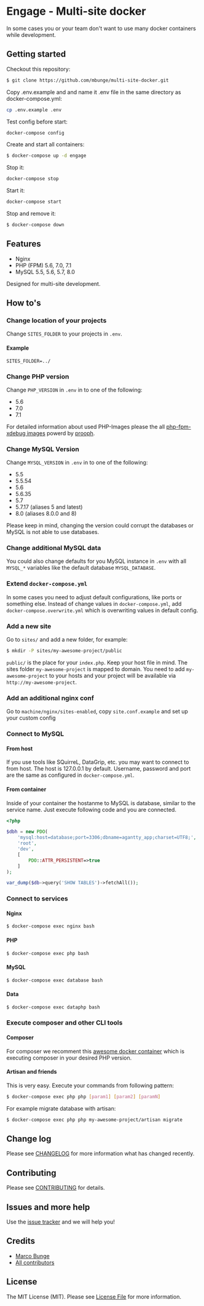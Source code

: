 # Engage - Multi-site docker

In some cases you or your team don't want to use many docker containers while development.

## Getting started

Checkout this repository:

```bash
$ git clone https://github.com/mbunge/multi-site-docker.git
``` 

Copy .env.example and and name it .env file in the same directory as docker-compose.yml:

```bash
cp .env.example .env
```

Test config before start:

```bash
docker-compose config
```

Create and start all containers:

```bash
$ docker-compose up -d engage
```

Stop it:

```bash
docker-compose stop
```

Start it:

```bash
docker-compose start
```

Stop and remove it:

```bash
$ docker-compose down
```

## Features

- Nginx
- PHP (FPM) 5.6, 7.0, 7.1
- MySQL 5.5, 5.6, 5.7, 8.0

Designed for multi-site development. 

## How to's

### Change location of your projects

Change `SITES_FOLDER` to your projects in `.env`.
 
#### Example

```
SITES_FOLDER=../
```

### Change PHP version


Change `PHP_VERSION` in `.env` in to one of the following:

 - 5.6
 - 7.0
 - 7.1

For detailed information about used PHP-Images please the all [php-fpm-xdebug images](https://hub.docker.com/r/prooph/php/) powerd by [prooph](https://hub.docker.com/r/prooph/).

### Change MySQL Version

Change `MYSQL_VERSION` in `.env` in to one of the following:

 - 5.5
 - 5.5.54
 - 5.6
 - 5.6.35
 - 5.7
 - 5.7.17 (aliases 5 and latest)
 - 8.0 (aliases 8.0.0 and 8)
 
Please keep in mind, changing the version could corrupt the databases or MySQL is not able to use databases.

### Change additional MySQL data

You could also change defaults for you MySQL instance in `.env` with all `MYSQL_*` variables like the default database `MYSQL_DATABASE`.

### Extend `docker-compose.yml`
 
In some cases you need to adjust default configurations, like ports or something else. Instead of change values in 
`docker-compose.yml`, add `docker-compose.overwrite.yml` which is overwriting values in default config.

### Add a new site

Go to `sites/` and add a new folder, for example:
```sh
$ mkdir -P sites/my-awesome-project/public
```

`public/` is the place for your `index.php`. Keep your host file in mind. The sites folder `my-awesome-project` is mapped to domain. You need to add `my-awesome-project` to your hosts and your project will be available via `http://my-awesome-project`.

### Add an additional nginx conf

Go to `machine/nginx/sites-enabled`, copy `site.conf.example` and set up your custom config

### Connect to MySQL

#### From host

If you use tools like SQuirreL, DataGrip, etc. you may want to connect to from host. The host is 127.0.0.1 by default. 
Username, password and port are the same as configured in `docker-compose.yml`.
  
#### From container

Inside of your container the hostanme to MySQL is database, similar to the service name. Just execute following code 
and you are connected.

```php
<?php

$dbh = new PDO(
    'mysql:host=database;port=3306;dbname=agantty_app;charset=UTF8;',
    'root',
    'dev', 
    [
        PDO::ATTR_PERSISTENT=>true
    ]
);

var_dump($db->query('SHOW TABLES')->fetchAll());

```

### Connect to services

#### Nginx
```bash
$ docker-compose exec nginx bash
```
#### PHP
```bash
$ docker-compose exec php bash
```
#### MySQL
```bash
$ docker-compose exec database bash
```
#### Data
```bash
$ docker-compose exec dataphp bash
```

### Execute composer and other CLI tools

#### Composer

For composer we recomment this [awesome docker container](https://hub.docker.com/r/prooph/composer/) which is executing composer in your desired PHP version.

#### Artisan and friends

This is very easy. Execute your commands from following pattern:

```bash
$ docker-compose exec php php [param1] [param2] [paramN]
```

For example migrate database with artisan:

```bash
$ docker-compose exec php php my-awesome-project/artisan migrate
```

## Change log

Please see [CHANGELOG](CHANGELOG.md) for more information what has changed recently.

## Contributing

Please see [CONTRIBUTING](CONTRIBUTING.md) for details.

## Issues and more help

Use the [issue tracker](https://github.com/mbunge/multi-site-docker/issues) and we will help you!

## Credits

- [Marco Bunge](https://github.com/mbunge)
- [All contributors](https://github.com/mbunge/multi-site-docker/graphs/contributors)

## License

The MIT License (MIT). Please see [License File](LICENSE.md) for more information.
